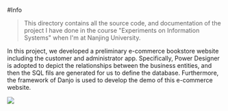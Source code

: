#Info

> This directory contains all the source code, and documentation of the project I have done in the course "Experiments on Information Systems" when I'm at Nanjing University.

In this project, we developed a preliminary e-commerce bookstore website including the customer and administrator app. Specifically, Power Designer is adopted to depict the relationships between the business entities, and then the SQL fils are generated for us to define the database. Furthermore, the framework of Danjo is used to develop the demo of this e-commerce website.

![](http://greenwicher.qiniudn.com/客户主页面.png)
